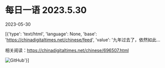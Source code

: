 # 每日一语 2023.5.30

2023-05-30

[{'type': 'text/html', 'language': None, 'base': 'https://chinadigitaltimes.net/chinese/feed', 'value': '九年过去了，依然如此&#8230;

相关阅读：https://chinadigitaltimes.net/chinese/696507.html

![GitHub](https://chinadigitaltimes.net/chinese/files/2023/05/2023.5.30.png)'}]